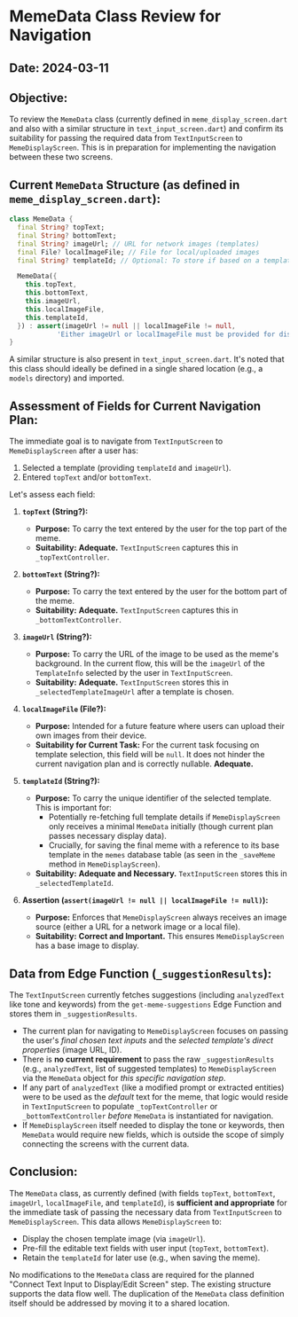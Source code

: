 # MemeData Class Review for Navigation

## Date: 2024-03-11

## Objective:
To review the `MemeData` class (currently defined in `meme_display_screen.dart` and also with a similar structure in `text_input_screen.dart`) and confirm its suitability for passing the required data from `TextInputScreen` to `MemeDisplayScreen`. This is in preparation for implementing the navigation between these two screens.

## Current `MemeData` Structure (as defined in `meme_display_screen.dart`):
```dart
class MemeData {
  final String? topText;
  final String? bottomText;
  final String? imageUrl; // URL for network images (templates)
  final File? localImageFile; // File for local/uploaded images
  final String? templateId; // Optional: To store if based on a template

  MemeData({
    this.topText,
    this.bottomText,
    this.imageUrl,
    this.localImageFile,
    this.templateId,
  }) : assert(imageUrl != null || localImageFile != null,
            'Either imageUrl or localImageFile must be provided for display.');
}
```
A similar structure is also present in `text_input_screen.dart`. It's noted that this class should ideally be defined in a single shared location (e.g., a `models` directory) and imported.

## Assessment of Fields for Current Navigation Plan:

The immediate goal is to navigate from `TextInputScreen` to `MemeDisplayScreen` after a user has:
1.  Selected a template (providing `templateId` and `imageUrl`).
2.  Entered `topText` and/or `bottomText`.

Let's assess each field:

1.  **`topText` (String?):**
    *   **Purpose:** To carry the text entered by the user for the top part of the meme.
    *   **Suitability:** **Adequate.** `TextInputScreen` captures this in `_topTextController`.

2.  **`bottomText` (String?):**
    *   **Purpose:** To carry the text entered by the user for the bottom part of the meme.
    *   **Suitability:** **Adequate.** `TextInputScreen` captures this in `_bottomTextController`.

3.  **`imageUrl` (String?):**
    *   **Purpose:** To carry the URL of the image to be used as the meme's background. In the current flow, this will be the `imageUrl` of the `TemplateInfo` selected by the user in `TextInputScreen`.
    *   **Suitability:** **Adequate.** `TextInputScreen` stores this in `_selectedTemplateImageUrl` after a template is chosen.

4.  **`localImageFile` (File?):**
    *   **Purpose:** Intended for a future feature where users can upload their own images from their device.
    *   **Suitability for Current Task:** For the current task focusing on template selection, this field will be `null`. It does not hinder the current navigation plan and is correctly nullable. **Adequate.**

5.  **`templateId` (String?):**
    *   **Purpose:** To carry the unique identifier of the selected template. This is important for:
        *   Potentially re-fetching full template details if `MemeDisplayScreen` only receives a minimal `MemeData` initially (though current plan passes necessary display data).
        *   Crucially, for saving the final meme with a reference to its base template in the `memes` database table (as seen in the `_saveMeme` method in `MemeDisplayScreen`).
    *   **Suitability:** **Adequate and Necessary.** `TextInputScreen` stores this in `_selectedTemplateId`.

6.  **Assertion (`assert(imageUrl != null || localImageFile != null)`):**
    *   **Purpose:** Enforces that `MemeDisplayScreen` always receives an image source (either a URL for a network image or a local file).
    *   **Suitability:** **Correct and Important.** This ensures `MemeDisplayScreen` has a base image to display.

## Data from Edge Function (`_suggestionResults`):

The `TextInputScreen` currently fetches suggestions (including `analyzedText` like tone and keywords) from the `get-meme-suggestions` Edge Function and stores them in `_suggestionResults`.

*   The current plan for navigating to `MemeDisplayScreen` focuses on passing the user's *final chosen text inputs* and the *selected template's direct properties* (image URL, ID).
*   There is **no current requirement** to pass the raw `_suggestionResults` (e.g., `analyzedText`, list of suggested templates) to `MemeDisplayScreen` via the `MemeData` object for *this specific navigation step*.
*   If any part of `analyzedText` (like a modified prompt or extracted entities) were to be used as the *default* text for the meme, that logic would reside in `TextInputScreen` to populate `_topTextController` or `_bottomTextController` *before* `MemeData` is instantiated for navigation.
*   If `MemeDisplayScreen` itself needed to display the tone or keywords, then `MemeData` would require new fields, which is outside the scope of simply connecting the screens with the current data.

## Conclusion:

The `MemeData` class, as currently defined (with fields `topText`, `bottomText`, `imageUrl`, `localImageFile`, and `templateId`), is **sufficient and appropriate** for the immediate task of passing the necessary data from `TextInputScreen` to `MemeDisplayScreen`. This data allows `MemeDisplayScreen` to:
*   Display the chosen template image (via `imageUrl`).
*   Pre-fill the editable text fields with user input (`topText`, `bottomText`).
*   Retain the `templateId` for later use (e.g., when saving the meme).

No modifications to the `MemeData` class are required for the planned "Connect Text Input to Display/Edit Screen" step. The existing structure supports the data flow well. The duplication of the `MemeData` class definition itself should be addressed by moving it to a shared location.
```
